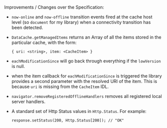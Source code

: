 Improvements / Changes over the Specification:

  - `now-online` and `now-offline` transition events fired at the cache host
    level (so `document` for my library) when a connectivity transition has
    been detected.

  - `DataCache.getManagedItems` returns an Array of all the items stored in
    the particular cache, with the form:

        { uri: <string>, item: <CacheItem> }

  - `eachModificationSince` will go back through everything if the
    `lowVersion` is null.

  - when the item callback for `eachModificationSince` is triggered the library
    provides a second parameter with the resolved URI of the item. This is
    because `uri` is missing from the `CacheItem` IDL.

  - `navigator.removeRegisteredOfflineHandlers` removes all registered
    local server handlers.

  - A standard set of Http Status values in `Http.Status`. For example:
  
        response.setStatus(200, Http.Status[200]); // "OK"
